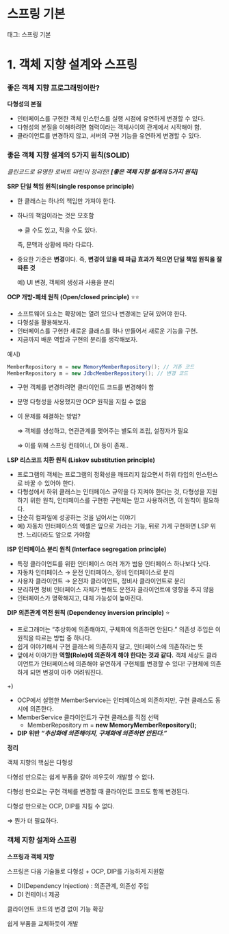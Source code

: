 # 스프링 기본

태그: 스프링 기본

# 1. 객체 지향 설계와 스프링

### 좋은 객체 지향 프로그래밍이란?

**다형성의 본질**

- 인터페이스를 구현한 객체 인스턴스를 실행 시점에 유연하게 변경할 수 있다.
- 다형성의 본질을 이해하려면 협력이라는 객체사이의 관계에서 시작해야 함.
- 클라이언트를 변경하지 않고, 서버의 구현 기능을 유연하게 변경할 수 있다.

### 좋은 객체 지향 설계의 5가지 원칙(SOLID)

*클린코드로 유명한 로버트 마틴이 정리한! **[좋은 객체 지향 설계의 5가지 원칙]***

**SRP 단일 책임 원칙(single response principle)**

- 한 클래스는 하나의 책임만 가져야 한다.
- 하나의 책임이라는 것은 모호함
    
    ⇒ 클 수도 있고, 작을 수도 있다.
    
    즉, 문맥과 상황에 따라 다르다.
    
- 중요한 기준은 **변경**이다. 즉, **변경이 있을 때 파급 효과가 적으면 단일 책임 원칙을 잘 따른 것**
    
    예) UI 변경, 객체의 생성과 사용을 분리
    

**OCP 개방-폐쇄 원칙 (Open/closed principle)** ⭐⭐

- 소프트웨어 요소는 확장에는 열려 있으나 변경에는 닫혀 있어야 한다.
- 다형성을 활용해보자.
- 인터페이스를 구현한 새로운 클래스를 하나 만들어서 새로운 기능을 구현.
- 지금까지 배운 역할과 구현의 분리를 생각해보자.

예시)

```java
MemberRepository m = new MemoryMemberRepository(); // 기존 코드
MemberRepository m = new JdbcMemberRepository(); // 변경 코드
```

- 구현 객체를 변경하려면 클라이언트 코드를 변경해야 함
- 분명 다형성을 사용했지만 OCP 원칙을 지킬 수 없음
- 이 문제를 해결하는 방법?
    
    ⇒ 객체를 생성하고, 연관관계를 맺어주는 별도의 조립, 설정자가 필요
    
    ⇒ 이를 위해 스프링 컨테이너, DI 등이 존재..
    

**LSP 리스코프 치환 원칙 (Liskov substitution principle)**

- 프로그램의 객체는 프로그램의 정확성을 깨뜨리지 않으면서 하위 타입의 인스턴스로 바꿀 수 있어야 한다.
- 다형성에서 하위 클래스는 인터페이스 규약을 다 지켜야 한다는 것, 다형성을 지원하기 위한 원칙, 인터페이스를 구현한 구현체는 믿고 사용하려면, 이 원칙이 필요하다.
- 단순히 컴파일에 성공하는 것을 넘어서는 이야기
- 예) 자동차 인터페이스의 엑셀은 앞으로 가라는 기능, 뒤로 가게 구현하면 LSP 위반. 느리더라도 앞으로 가야함

**ISP 인터페이스 분리 원칙 (Interface segregation principle)**

- 특정 클라이언트를 위한 인터페이스 여러 개가 범용 인터페이스 하나보다 낫다.
- 자동차 인터페이스 → 운전 인터페이스, 정비 인터페이스로 분리
- 사용자 클라이언트 → 운전자 클라이언트, 정비사 클라이언트로 분리
- 분리하면 정비 인터페이스 자체가 변해도 운전자 클라이언트에 영향을 주지 않음
- 인터페이스가 명확해지고, 대체 가능성이 높아진다.

**DIP 의존관계 역전 원칙 (Dependency inversion principle)** ⭐

- 프로그래머는 “추상화에 의존해야지, 구체화에 의존하면 안된다.” 의존성 주입은 이 원칙을 따르는 방법 중 하나다.
- 쉽게 이야기해서 구현 클래스에 의존하지 말고, 인터페이스에 의존하라는 뜻
- 앞에서 이야기한 **역할(Role)에 의존하게 해야 한다는 것과 같다.** 객체 세상도 클라이언트가 인터페이스에 의존해야 유연하게 구현체를 변경할 수 있다! 구현체에 의존하게 되면 변경이 아주 어려워진다.

+)

- OCP에서 설명한 MemberService는 인터페이스에 의존하지만, 구현 클래스도 동시에 의존한다.
- MemberService 클라이언트가 구현 클래스를 직접 선택
    - MemberRepository m = **new MemoryMemberRepository();**
- **DIP 위반 *“추상화에 의존해야지, 구체화에 의존하면 안된다.”***

**정리**

객체 지향의 핵심은 다형성

다형성 만으로는 쉽게 부품을 갈아 끼우듯이 개발할 수 없다.

다형성 만으로는 구현 객체를 변경할 때 클라이언트 코드도 함께 변경된다.

다형성 만으로는 OCP, DIP를 지킬 수 없다.

⇒ 뭔가 더 필요하다.

### 객체 지향 설계와 스프링

**스프링과 객체 지향**

스프링은 다음 기술들로 다형성 + OCP, DIP를 가능하게 지원함

- DI(Dependency Injection) : 의존관계, 의존성 주입
- DI 컨테이너 제공

클라이언트 코드의 변경 없이 기능 확장

쉽게 부품을 교체하듯이 개발
